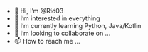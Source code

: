 - 👋 Hi, I’m @Rid03
- 👀 I’m interested in everything 
- 🌱 I’m currently learning Python, Java/Kotlin
- 💞️ I’m looking to collaborate on ...
- 📫 How to reach me ...

<!---
Rid03/Rid03 is a ✨ special ✨ repository because its `README.md` (this file) appears on your GitHub profile.
You can click the Preview link to take a look at your changes.
--->
